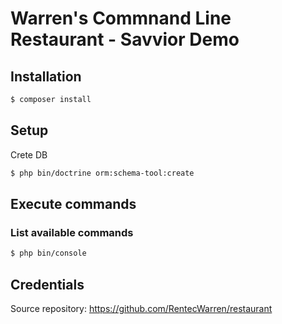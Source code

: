 Warren's Commnand Line Restaurant - Savvior Demo
===============

## Installation

```bash
$ composer install
```

## Setup

Crete DB

```bash
$ php bin/doctrine orm:schema-tool:create
```

## Execute commands

### List available commands

```bash
$ php bin/console
```

## Credentials

Source repository: https://github.com/RentecWarren/restaurant